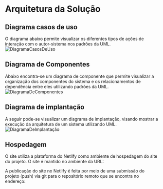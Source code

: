 # Arquitetura da Solução


## Diagrama casos de uso

O diagrama abaixo permite visualizar os diferentes tipos de ações de interação com o autor-sistema nos padrões da UML.
![DiagramaCasosDeUso](https://user-images.githubusercontent.com/102738785/190809038-63eb21a7-a321-4904-9357-10e64d1d4762.png)

## Diagrama de Componentes

Abaixo encontra-se um diagrama de componente que permite visualizar a organização dos componentes do sistema e os relacionamentos de dependência entre eles utilizando padrões da UML.
![DiagramaDeComponentes](https://user-images.githubusercontent.com/102738785/190809042-5e3aa65f-54bb-4415-a0ff-fd88e91e3411.png)

## Diagrama de implantação

A seguir pode-se visualizar um diagrama de implantação, visando mostrar a execução da arquitetura de um sistema utilizando UML.
![DiagramaDeImplantação](https://user-images.githubusercontent.com/102738785/190809029-57b1b050-d3d4-4b1f-88dd-4058a39e6f3a.png)



## Hospedagem
O site utiliza a plataforma do Netlify como ambiente de hospedagem do site do projeto. O site é mantido no ambiente da URL:

A publicação do site no Netlify é feita por meio de uma submissão do projeto (push) via git para o repositório remoto que se encontra no endereço:
